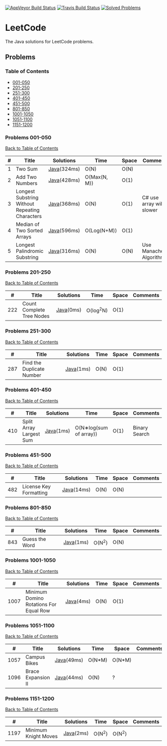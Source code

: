 [![AppVeyor Build Status](https://img.shields.io/appveyor/ci/bigegg/leetcode-java.svg?style=flat-square&label=Windows%20Build%20Status&logo=AppVeyor)](https://ci.appveyor.com/project/BigEgg/leetcode-java)
[![Travis Build Status](https://img.shields.io/badge/Linux%20Build%20Status-Invalid-lightgrey.svg?label=Linux%20Build%20Status&logo=travis&style=flat-square)]()
[![Solved Problems](https://img.shields.io/badge/Solved%20Problems-14-blue.svg?style=flat-square)](https://github.com/BigEggStudy/LeetCode-Java)

# LeetCode
The Java solutions for LeetCode problems.

## Problems

### Table of Contents
* [001-050](#Problems-001-050)
* [201-250](#Problems-201-250)
* [251-300](#Problems-251-300)
* [401-450](#Problems-401-450)
* [451-500](#Problems-451-500)
* [801-850](#Problems-801-850)
* [1001-1050](#Problems-1001-1050)
* [1051-1100](#Problems-1051-1100)
* [1151-1200](#Problems-1151-1200)

### Problems 001-050
[Back to Table of Contents](#Table-of-Contents)

| # | Title | Solutions | Time | Space | Comments |
|---| ----- | --------- | ---- | ----- | -------- |
| 1 | Two Sum | [Java](./src/main/java/bigegg/leetcode/_0001_0050/_0001_TwoSum.java)(324ms) | O(N) | O(N) | |
| 2 | Add Two Numbers | [Java](./src/main/java/bigegg/leetcode/_0001_0050/_0002_AddTwoNumbers.java)(428ms) | O(Max(N, M)) | O(1) | |
| 3 | Longest Substring Without Repeating Characters | [Java](./src/main/java/bigegg/leetcode/_0001_0050/_0003_LongestSubstringWithoutRepeatingCharacters.java)(368ms) | O(N) | O(1) | C# use array will slower |
| 4 | Median of Two Sorted Arrays | [Java](./src/main/java/bigegg/leetcode/_0001_0050/_0004_MedianOfTwoSortedArrays.java)(596ms) | O(Log(N+M)) | O(1) | |
| 5 | Longest Palindromic Substring | [Java](./src/main/java/bigegg/leetcode/_0001_0050/_0005_LongestPalindromicSubstring.java)(316ms) | O(N) | O(N) | Use Manacher's Algorithm |

### Problems 201-250
[Back to Table of Contents](#Table-of-Contents)

| # | Title | Solutions | Time | Space | Comments |
|---| ----- | --------- | ---- | ----- | -------- |
| 222 | Count Complete Tree Nodes | [Java](./src/main/java/bigegg/leetcode/_0201_0250/_0222_CountCompleteTreeNodes.java)(0ms) | O(log<sup>2</sup>N) | O(1) | |

### Problems 251-300
[Back to Table of Contents](#Table-of-Contents)

| # | Title | Solutions | Time | Space | Comments |
|---| ----- | --------- | ---- | ----- | -------- |
| 287 | Find the Duplicate Number | [Java](./src/main/java/bigegg/leetcode/_0251_0300/_0287_FindTheDuplicateNumber.java)(1ms) | O(N) | O(1) | |

### Problems 401-450
[Back to Table of Contents](#Table-of-Contents)

| # | Title | Solutions | Time | Space | Comments |
|---| ----- | --------- | ---- | ----- | -------- |
| 410 | Split Array Largest Sum | [Java](./src/main/java/bigegg/leetcode/_0401_0450/_0410_SplitArrayLargestSum.java)(1ms) | O(N∗log(sum of array)) | O(1) | Binary Search |

### Problems 451-500
[Back to Table of Contents](#Table-of-Contents)

| # | Title | Solutions | Time | Space | Comments |
|---| ----- | --------- | ---- | ----- | -------- |
| 482 | License Key Formatting | [Java](./src/main/java/bigegg/leetcode/_0451_0500/_0482_LicenseKeyFormatting.java)(14ms) | O(N) | O(N) | |

### Problems 801-850
[Back to Table of Contents](#Table-of-Contents)

| # | Title | Solutions | Time | Space | Comments |
|---| ----- | --------- | ---- | ----- | -------- |
| 843 | Guess the Word | [Java](./src/main/java/bigegg/leetcode/_0801_0850/_0843_GuesstheWord.java)(1ms) | O(N<sup>2</sup>) | O(N) | |

### Problems 1001-1050
[Back to Table of Contents](#Table-of-Contents)

| # | Title | Solutions | Time | Space | Comments |
|---| ----- | --------- | ---- | ----- | -------- |
| 1007 | Minimum Domino Rotations For Equal Row | [Java](./src/main/java/bigegg/leetcode/_1001_1050/_1007_MinimumDominoRotationsForEqualRow.java)(4ms) | O(N) | O(1) | |

### Problems 1051-1100
[Back to Table of Contents](#Table-of-Contents)

| # | Title | Solutions | Time | Space | Comments |
|---| ----- | --------- | ---- | ----- | -------- |
| 1057 | Campus Bikes | [Java](./src/main/java/bigegg/leetcode/_1051_1100/_1057_CampusBikes.java)(49ms) | O(N*M) | O(N*M) | |
| 1096 | Brace Expansion II | [Java](./src/main/java/bigegg/leetcode/_1051_1100/_1096_BraceExpansionII.java)(44ms) | O(N) | ? | |

### Problems 1151-1200
[Back to Table of Contents](#Table-of-Contents)

| # | Title | Solutions | Time | Space | Comments |
|---| ----- | --------- | ---- | ----- | -------- |
| 1197 | Minimum Knight Moves | [Java](./src/main/java/bigegg/leetcode/_1151_1200/_1197_MinimumKnightMoves.java)(2ms) | O(N<sup>2</sup>) | O(N<sup>2</sup>) | |
